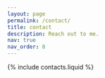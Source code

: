 ```yaml
---
layout: page
permalink: /contact/
title: contact
description: Reach out to me.
nav: true
nav_order: 8
---
```


{% include contacts.liquid %}
